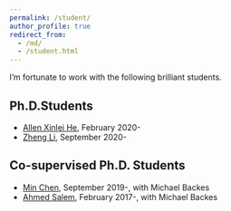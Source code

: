 ```yaml
---
permalink: /student/
author_profile: true
redirect_from:
  - /md/
  - /student.html
---
```

I’m fortunate to work with the following brilliant students.

Ph.D.Students
------
* [Allen Xinlei He](https://baidu.com/), February 2020-
* [Zheng Li](https://baidu.com/), September 2020-

## Co-supervised Ph.D. Students

- [Min Chen](https://baidu.com/), September 2019-, with Michael Backes
- [Ahmed Salem](https://baidu.com/), February 2017-, with Michael Backes
